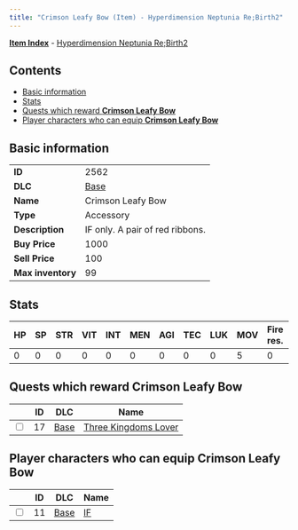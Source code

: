 ```yaml
---
title: "Crimson Leafy Bow (Item) - Hyperdimension Neptunia Re;Birth2"
---
```


[**Item Index**](/neptunia/rb2/item/index.html) - [Hyperdimension Neptunia Re;Birth2](/neptunia/rb2)

## Contents

- [Basic information](#basic-information)
- [Stats](#stats)
- [Quests which reward **Crimson Leafy Bow**](#quests-which-reward-crimson-leafy-bow)
- [Player characters who can equip **Crimson Leafy Bow**](#player-characters-who-can-equip-crimson-leafy-bow)

## Basic information

|   |   |
| -- | -- |
| **ID** | 2562 |
| **DLC** | [Base](/neptunia/rb2/dlc/0-base.html) |
| **Name** | Crimson Leafy Bow |
| **Type** | Accessory |
| **Description** | IF only. A pair of red ribbons. |
| **Buy Price** | 1000 |
| **Sell Price** | 100 |
| **Max inventory** | 99 |

## Stats

| HP | SP | STR | VIT | INT | MEN | AGI | TEC | LUK | MOV | Fire res. | Ice res. | Wind res. | Lightning res. |
| -- | -- | --- | --- | --- | --- | --- | --- | --- | --- | --------- | -------- | --------- | -------------- |
| 0 | 0 | 0 | 0 | 0 | 0 | 0 | 0 | 0 | 5 | 0 | 0 | 0 | 0 |

## Quests which reward **Crimson Leafy Bow**

|    | ID | DLC | Name |
| -- | -- | --- | ---- |
| <input type="checkbox" id="rb2-quest-0-17" class="trackbox" /> | 17 | [Base](/neptunia/rb2/dlc/0-base.html) | [Three Kingdoms Lover](/neptunia/rb2/quest/0-17-three-kingdoms-lover.html) |

## Player characters who can equip **Crimson Leafy Bow**

|    | ID | DLC | Name |
| -- | -- | --- | ---- |
| <input type="checkbox" id="rb2-player-0-11" class="trackbox" /> | 11 | [Base](/neptunia/rb2/dlc/0-base.html) | [IF](/neptunia/rb2/player/0-11-if.html) |